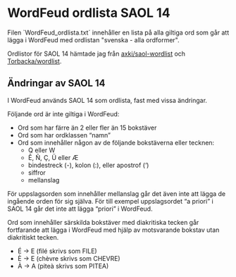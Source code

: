 # WordFeud ordlista SAOL 14
Filen `WordFeud_ordlista.txt´ innehåller en lista på alla giltiga ord som går att lägga i WordFeud med ordlistan "svenska - alla ordformer".

Ordlistor för SAOL 14 hämtade jag från [axki/saol-wordlist](https://github.com/axki/saol-wordlist) och [Torbacka/wordlist](https://github.com/Torbacka/wordlist).

## Ändringar av SAOL 14
I WordFeud används SAOL 14 som ordlista, fast med vissa ändringar.

Följande ord är inte giltiga i WordFeud: 
* Ord som har färre än 2 eller fler än 15 bokstäver
* Ord som har ordklassen “namn”
* Ord som innehåller någon av de följande bokstäverna eller tecknen: 
    * Q eller W
    * Ê, Ñ, Ç, Ü eller Æ
    * bindestreck (-), kolon (:), eller apostrof (‘)
    * siffror
    * mellanslag

För uppslagsorden som innehåller mellanslag går det även inte att lägga de ingående orden för sig själva. För till exempel uppslagsordet “a priori” i SAOL 14 går det inte att lägga “priori” i WordFeud. 

Ord som innehåller särskilda bokstäver med diakritiska tecken går fortfarande att lägga i WordFeud med hjälp av motsvarande bokstav utan diakritiskt tecken.
* É -> E (filé skrivs som FILE)
* È -> E (chèvre skrivs som CHEVRE)
* À -> A (piteà skrivs som PITEA)